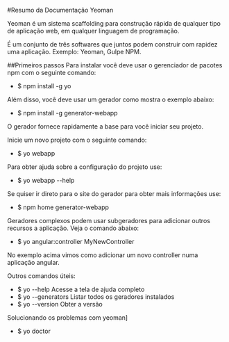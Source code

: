 #Resumo da Documentação Yeoman

Yeoman é um sistema scaffolding para construção rápida de qualquer tipo de aplicação web, em qualquer linguagem de programação.

É um conjunto de três softwares que juntos podem construir com rapidez uma aplicação. Exemplo: Yeoman, Gulpe NPM.

##Primeiros passos
Para instalar você deve usar o gerenciador de pacotes npm com o seguinte comando:
- $ npm install -g yo
  
Além disso, você deve usar um gerador como mostra o exemplo abaixo:
- $ npm install -g generator-webapp

O gerador fornece rapidamente a base para você iniciar seu projeto.

Inicie um novo projeto com o seguinte comando:
- $ yo webapp

Para obter ajuda sobre a configuração do projeto use:
- $ yo webapp --help

Se quiser ir direto para o site do gerador para obter mais informações use:
- $ npm home generator-webapp

Geradores complexos podem usar subgeradores para adicionar outros recursos a aplicação. Veja o comando abaixo:
- $ yo angular:controller MyNewController

No exemplo acima vimos como adicionar um novo controller numa aplicação angular.

Outros comandos úteis:
- $ yo --help Acesse a tela de ajuda completo
- $ yo --generators Listar todos os geradores instalados
- $ yo --version Obter a versão

Solucionando os problemas com yeoman]
- $ yo doctor
